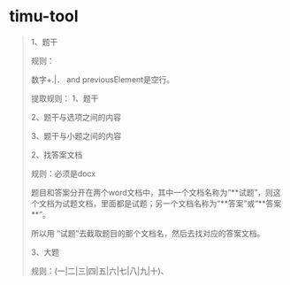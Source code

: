 # timu-tool
>1、题干
>
>  规则：
>
>  数字+.|． and previousElement是空行。
>
>  提取规则：
>  1、题干
>
>  2、题干与选项之间的内容
>
>  3、题干与小题之间的内容
>
>2、找答案文档
>
>	规则：必须是docx
>
>	题目和答案分开在两个word文档中，其中一个文档名称为“\*\*试题”，则这个文档为试题文档，里面都是试题；另一个文档名称为“\*\*答案”或“\*\*答案\*\*”。
>
>	所以用 “试题”去截取题目的那个文档名，然后去找对应的答案文档。
>
>3、大题
>
>	规则：(一|二|三|四|五|六|七|八|九|十)、